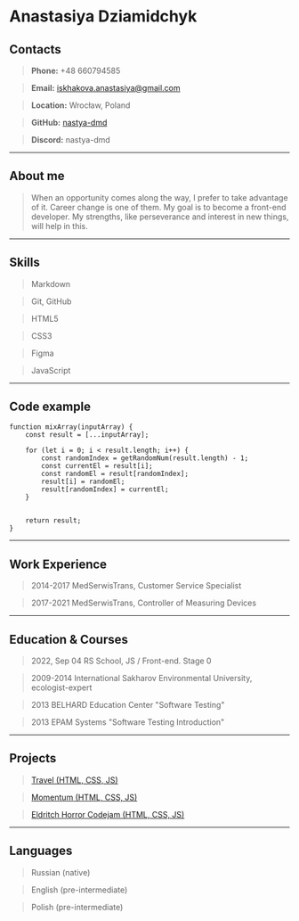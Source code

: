 # Anastasiya Dziamidchyk

## Contacts
>**Phone:** +48 660794585

>**Email:** iskhakova.anastasiya@gmail.com

>**Location:** Wrocław, Poland

>**GitHub:** [nastya-dmd](https://github.com/nastya-dmd)

>**Discord:** nastya-dmd

*****
## About me 
>When an opportunity comes along the way, I prefer to take advantage of it. Career change is one of them. My goal is to become a front-end developer.
My strengths, like perseverance and interest in new things, will help in this.

*****
## Skills
>Markdown

> Git, GitHub

>HTML5

>CSS3

>Figma

>JavaScript

*****
## Code example
```
function mixArray(inputArray) {
    const result = [...inputArray];

    for (let i = 0; i < result.length; i++) {
        const randomIndex = getRandomNum(result.length) - 1;
        const currentEl = result[i];
        const randomEl = result[randomIndex];
        result[i] = randomEl;
        result[randomIndex] = currentEl;
    }


    return result;
}

```
*****
## Work Experience
>2014-2017 MedSerwisTrans, Customer Service Specialist 

>2017-2021 MedSerwisTrans, Controller of Measuring Devices

*****
## Education & Courses
>2022, Sep 04  RS School, JS / Front-end. Stage 0

>2009-2014 International Sakharov Environmental University, ecologist-expert

>2013 BELHARD Education Center "Software Testing"

>2013 EPAM Systems "Software Testing Introduction"

*****
## Projects
>[Travel (HTML, CSS, JS)](https://rolling-scopes-school.github.io/nastya-dmd-JSFEPRESCHOOL2022Q2/travel/)

>[Momentum (HTML, CSS, JS)](https://rolling-scopes-school.github.io/nastya-dmd-JSFEPRESCHOOL2022Q2/momentum/)

>[Eldritch Horror Codejam (HTML, CSS, JS)](https://nastya-dmd-codejam-eldritch.netlify.app/)

*****
## Languages
>Russian (native)

>English (pre-intermediate)

>Polish (pre-intermediate)